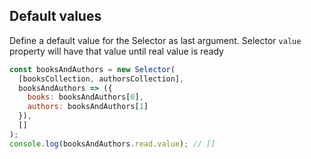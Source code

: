 ## Default values

Define a default value for the Selector as last argument. Selector `value` property will have that value until real value is ready

```js
const booksAndAuthors = new Selector(
  [booksCollection, authorsCollection],
  booksAndAuthors => ({
    books: booksAndAuthors[0],
    authors: booksAndAuthors[1]
  }),
  []
);
console.log(booksAndAuthors.read.value); // []
```
